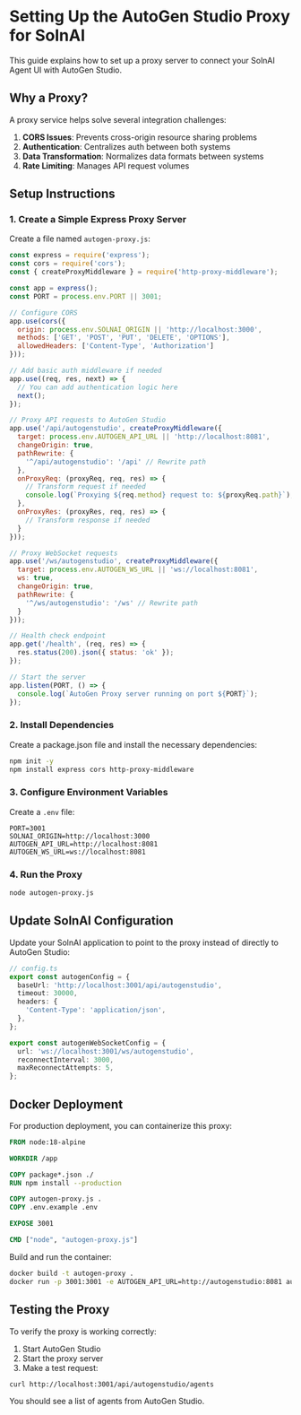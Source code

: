 # Setting Up the AutoGen Studio Proxy for SolnAI

This guide explains how to set up a proxy server to connect your SolnAI Agent UI with AutoGen Studio.

## Why a Proxy?

A proxy service helps solve several integration challenges:

1. **CORS Issues**: Prevents cross-origin resource sharing problems
2. **Authentication**: Centralizes auth between both systems
3. **Data Transformation**: Normalizes data formats between systems
4. **Rate Limiting**: Manages API request volumes

## Setup Instructions

### 1. Create a Simple Express Proxy Server

Create a file named `autogen-proxy.js`:

```javascript
const express = require('express');
const cors = require('cors');
const { createProxyMiddleware } = require('http-proxy-middleware');

const app = express();
const PORT = process.env.PORT || 3001;

// Configure CORS
app.use(cors({
  origin: process.env.SOLNAI_ORIGIN || 'http://localhost:3000',
  methods: ['GET', 'POST', 'PUT', 'DELETE', 'OPTIONS'],
  allowedHeaders: ['Content-Type', 'Authorization']
}));

// Add basic auth middleware if needed
app.use((req, res, next) => {
  // You can add authentication logic here
  next();
});

// Proxy API requests to AutoGen Studio
app.use('/api/autogenstudio', createProxyMiddleware({
  target: process.env.AUTOGEN_API_URL || 'http://localhost:8081',
  changeOrigin: true,
  pathRewrite: {
    '^/api/autogenstudio': '/api' // Rewrite path
  },
  onProxyReq: (proxyReq, req, res) => {
    // Transform request if needed
    console.log(`Proxying ${req.method} request to: ${proxyReq.path}`);
  },
  onProxyRes: (proxyRes, req, res) => {
    // Transform response if needed
  }
}));

// Proxy WebSocket requests
app.use('/ws/autogenstudio', createProxyMiddleware({
  target: process.env.AUTOGEN_WS_URL || 'ws://localhost:8081',
  ws: true,
  changeOrigin: true,
  pathRewrite: {
    '^/ws/autogenstudio': '/ws' // Rewrite path
  }
}));

// Health check endpoint
app.get('/health', (req, res) => {
  res.status(200).json({ status: 'ok' });
});

// Start the server
app.listen(PORT, () => {
  console.log(`AutoGen Proxy server running on port ${PORT}`);
});
```

### 2. Install Dependencies

Create a package.json file and install the necessary dependencies:

```bash
npm init -y
npm install express cors http-proxy-middleware
```

### 3. Configure Environment Variables

Create a `.env` file:

```
PORT=3001
SOLNAI_ORIGIN=http://localhost:3000
AUTOGEN_API_URL=http://localhost:8081
AUTOGEN_WS_URL=ws://localhost:8081
```

### 4. Run the Proxy

```bash
node autogen-proxy.js
```

## Update SolnAI Configuration

Update your SolnAI application to point to the proxy instead of directly to AutoGen Studio:

```typescript
// config.ts
export const autogenConfig = {
  baseUrl: 'http://localhost:3001/api/autogenstudio',
  timeout: 30000,
  headers: {
    'Content-Type': 'application/json',
  },
};

export const autogenWebSocketConfig = {
  url: 'ws://localhost:3001/ws/autogenstudio',
  reconnectInterval: 3000,
  maxReconnectAttempts: 5,
};
```

## Docker Deployment

For production deployment, you can containerize this proxy:

```dockerfile
FROM node:18-alpine

WORKDIR /app

COPY package*.json ./
RUN npm install --production

COPY autogen-proxy.js .
COPY .env.example .env

EXPOSE 3001

CMD ["node", "autogen-proxy.js"]
```

Build and run the container:

```bash
docker build -t autogen-proxy .
docker run -p 3001:3001 -e AUTOGEN_API_URL=http://autogenstudio:8081 autogen-proxy
```

## Testing the Proxy

To verify the proxy is working correctly:

1. Start AutoGen Studio
2. Start the proxy server
3. Make a test request:

```bash
curl http://localhost:3001/api/autogenstudio/agents
```

You should see a list of agents from AutoGen Studio.